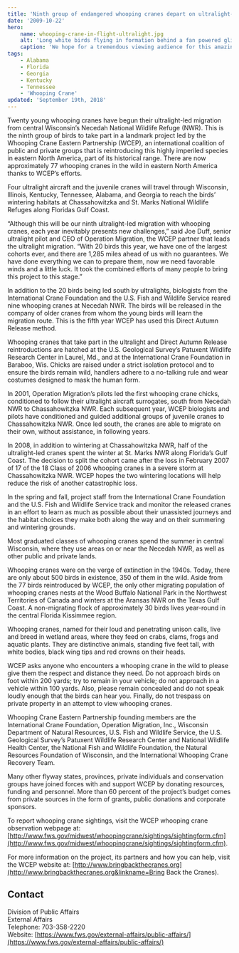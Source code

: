```yaml
---
title: 'Ninth group of endangered whooping cranes depart on ultralight-guided flight to Florida'
date: '2009-10-22'
hero:
    name: whooping-crane-in-flight-ultralight.jpg
    alt: 'Long white birds flying in formation behind a fan powered glider.'
    caption: 'We hope for a tremendous viewing audience for this amazing spectacle! Photo by Nick Baldwin, a refuge volunteer from last years flyover.'
tags:
    - Alabama
    - Florida
    - Georgia
    - Kentucky
    - Tennessee
    - 'Whooping Crane'
updated: 'September 19th, 2018'
---
```


Twenty young whooping cranes have begun their ultralight-led migration from central Wisconsin’s Necedah National Wildlife Refuge (NWR). This is the ninth group of birds to take part in a landmark project led by the Whooping Crane Eastern Partnership (WCEP), an international coalition of public and private groups that is reintroducing this highly imperiled species in eastern North America, part of its historical range. There are now approximately 77 whooping cranes in the wild in eastern North America thanks to WCEP’s efforts.

Four ultralight aircraft and the juvenile cranes will travel through Wisconsin, Illinois, Kentucky, Tennessee, Alabama, and Georgia to reach the birds’ wintering habitats at Chassahowitzka and St. Marks National Wildlife Refuges along Floridas Gulf Coast.

“Although this will be our ninth ultralight-led migration with whooping cranes, each year inevitably presents new challenges,” said Joe Duff, senior ultralight pilot and CEO of Operation Migration, the WCEP partner that leads the ultralight migration. “With 20 birds this year, we have one of the largest cohorts ever, and there are 1,285 miles ahead of us with no guarantees. We have done everything we can to prepare them, now we need favorable winds and a little luck. It took the combined efforts of many people to bring this project to this stage.”

In addition to the 20 birds being led south by ultralights, biologists from the International Crane Foundation and the U.S. Fish and Wildlife Service reared nine whooping cranes at Necedah NWR. The birds will be released in the company of older cranes from whom the young birds will learn the migration route. This is the fifth year WCEP has used this Direct Autumn Release method.

Whooping cranes that take part in the ultralight and Direct Autumn Release reintroductions are hatched at the U.S. Geological Survey’s Patuxent Wildlife Research Center in Laurel, Md., and at the International Crane Foundation in Baraboo, Wis. Chicks are raised under a strict isolation protocol and to ensure the birds remain wild, handlers adhere to a no-talking rule and wear costumes designed to mask the human form.

In 2001, Operation Migration’s pilots led the first whooping crane chicks, conditioned to follow their ultralight aircraft surrogates, south from Necedah NWR to Chassahowitzka NWR. Each subsequent year, WCEP biologists and pilots have conditioned and guided additional groups of juvenile cranes to Chassahowitzka NWR. Once led south, the cranes are able to migrate on their own, without assistance, in following years.

In 2008, in addition to wintering at Chassahowitzka NWR, half of the ultralight-led cranes spent the winter at St. Marks NWR along Florida’s Gulf Coast. The decision to split the cohort came after the loss in February 2007 of 17 of the 18 Class of 2006 whooping cranes in a severe storm at Chassahowitzka NWR. WCEP hopes the two wintering locations will help reduce the risk of another catastrophic loss.

In the spring and fall, project staff from the International Crane Foundation and the U.S. Fish and Wildlife Service track and monitor the released cranes in an effort to learn as much as possible about their unassisted journeys and the habitat choices they make both along the way and on their summering and wintering grounds.

Most graduated classes of whooping cranes spend the summer in central Wisconsin, where they use areas on or near the Necedah NWR, as well as other public and private lands.

Whooping cranes were on the verge of extinction in the 1940s. Today, there are only about 500 birds in existence, 350 of them in the wild. Aside from the 77 birds reintroduced by WCEP, the only other migrating population of whooping cranes nests at the Wood Buffalo National Park in the Northwest Territories of Canada and winters at the Aransas NWR on the Texas Gulf Coast. A non-migrating flock of approximately 30 birds lives year-round in the central Florida Kissimmee region.

Whooping cranes, named for their loud and penetrating unison calls, live and breed in wetland areas, where they feed on crabs, clams, frogs and aquatic plants. They are distinctive animals, standing five feet tall, with white bodies, black wing tips and red crowns on their heads.

WCEP asks anyone who encounters a whooping crane in the wild to please give them the respect and distance they need. Do not approach birds on foot within 200 yards; try to remain in your vehicle; do not approach in a vehicle within 100 yards. Also, please remain concealed and do not speak loudly enough that the birds can hear you. Finally, do not trespass on private property in an attempt to view whooping cranes.

Whooping Crane Eastern Partnership founding members are the International Crane Foundation, Operation Migration, Inc., Wisconsin Department of Natural Resources, U.S. Fish and Wildlife Service, the U.S. Geological Survey’s Patuxent Wildlife Research Center and National Wildlife Health Center, the National Fish and Wildlife Foundation, the Natural Resources Foundation of Wisconsin, and the International Whooping Crane Recovery Team.

Many other flyway states, provinces, private individuals and conservation groups have joined forces with and support WCEP by donating resources, funding and personnel. More than 60 percent of the project’s budget comes from private sources in the form of grants, public donations and corporate sponsors.

To report whooping crane sightings, visit the WCEP whooping crane observation webpage at: [http://www.fws.gov/midwest/whoopingcrane/sightings/sightingform.cfm](http://www.fws.gov/midwest/whoopingcrane/sightings/sightingform.cfm).

For more information on the project, its partners and how you can help, visit the WCEP website at: [http://www.bringbackthecranes.org](http://www.bringbackthecranes.org&linkname=Bring Back the Cranes).

## Contact

Division of Public Affairs  
External Affairs  
Telephone: 703-358-2220  
Website: [https://www.fws.gov/external-affairs/public-affairs/](https://www.fws.gov/external-affairs/public-affairs/)
